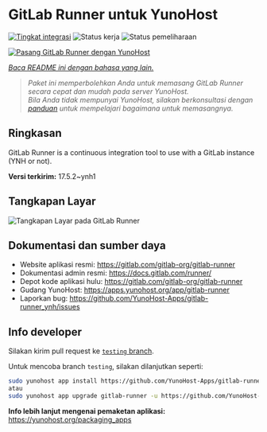 <!--
N.B.: README ini dibuat secara otomatis oleh <https://github.com/YunoHost/apps/tree/master/tools/readme_generator>
Ini TIDAK boleh diedit dengan tangan.
-->

# GitLab Runner untuk YunoHost

[![Tingkat integrasi](https://dash.yunohost.org/integration/gitlab-runner.svg)](https://ci-apps.yunohost.org/ci/apps/gitlab-runner/) ![Status kerja](https://ci-apps.yunohost.org/ci/badges/gitlab-runner.status.svg) ![Status pemeliharaan](https://ci-apps.yunohost.org/ci/badges/gitlab-runner.maintain.svg)

[![Pasang GitLab Runner dengan YunoHost](https://install-app.yunohost.org/install-with-yunohost.svg)](https://install-app.yunohost.org/?app=gitlab-runner)

*[Baca README ini dengan bahasa yang lain.](./ALL_README.md)*

> *Paket ini memperbolehkan Anda untuk memasang GitLab Runner secara cepat dan mudah pada server YunoHost.*  
> *Bila Anda tidak mempunyai YunoHost, silakan berkonsultasi dengan [panduan](https://yunohost.org/install) untuk mempelajari bagaimana untuk memasangnya.*

## Ringkasan

GitLab Runner is a continuous integration tool to use with a GitLab instance (YNH or not).


**Versi terkirim:** 17.5.2~ynh1

## Tangkapan Layar

![Tangkapan Layar pada GitLab Runner](./doc/screenshots/ci-cd-test-deploy-illustration_2x.png)

## Dokumentasi dan sumber daya

- Website aplikasi resmi: <https://gitlab.com/gitlab-org/gitlab-runner>
- Dokumentasi admin resmi: <https://docs.gitlab.com/runner/>
- Depot kode aplikasi hulu: <https://gitlab.com/gitlab-org/gitlab-runner>
- Gudang YunoHost: <https://apps.yunohost.org/app/gitlab-runner>
- Laporkan bug: <https://github.com/YunoHost-Apps/gitlab-runner_ynh/issues>

## Info developer

Silakan kirim pull request ke [`testing` branch](https://github.com/YunoHost-Apps/gitlab-runner_ynh/tree/testing).

Untuk mencoba branch `testing`, silakan dilanjutkan seperti:

```bash
sudo yunohost app install https://github.com/YunoHost-Apps/gitlab-runner_ynh/tree/testing --debug
atau
sudo yunohost app upgrade gitlab-runner -u https://github.com/YunoHost-Apps/gitlab-runner_ynh/tree/testing --debug
```

**Info lebih lanjut mengenai pemaketan aplikasi:** <https://yunohost.org/packaging_apps>

